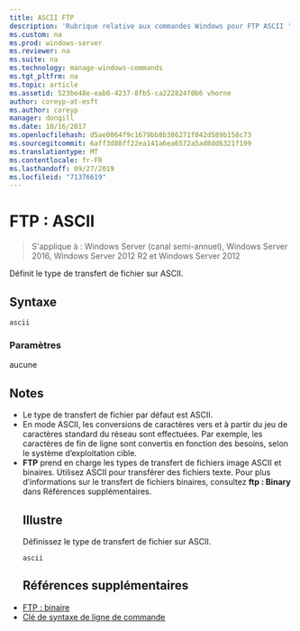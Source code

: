 ```yaml
---
title: ASCII FTP
description: 'Rubrique relative aux commandes Windows pour FTP ASCII '
ms.custom: na
ms.prod: windows-server
ms.reviewer: na
ms.suite: na
ms.technology: manage-windows-commands
ms.tgt_pltfrm: na
ms.topic: article
ms.assetid: 523be48e-eab0-4237-8fb5-ca222824f0b6 vhorne
author: coreyp-at-msft
ms.author: coreyp
manager: dongill
ms.date: 10/16/2017
ms.openlocfilehash: d5ae0064f9c1679bb8b386271f042d589b158c73
ms.sourcegitcommit: 6aff3d88ff22ea141a6ea6572a5ad8dd6321f199
ms.translationtype: MT
ms.contentlocale: fr-FR
ms.lasthandoff: 09/27/2019
ms.locfileid: "71376619"
---
```

# <a name="ftp-ascii"></a>FTP : ASCII

>S'applique à : Windows Server (canal semi-annuel), Windows Server 2016, Windows Server 2012 R2 et Windows Server 2012

Définit le type de transfert de fichier sur ASCII.   
## <a name="syntax"></a>Syntaxe  
```  
ascii  
```  
### <a name="parameters"></a>Paramètres  
aucune  
## <a name="remarks"></a>Notes  
- Le type de transfert de fichier par défaut est ASCII.  
- En mode ASCII, les conversions de caractères vers et à partir du jeu de caractères standard du réseau sont effectuées. Par exemple, les caractères de fin de ligne sont convertis en fonction des besoins, selon le système d’exploitation cible.  
- **FTP** prend en charge les types de transfert de fichiers image ASCII et binaires. Utilisez ASCII pour transférer des fichiers texte. Pour plus d’informations sur le transfert de fichiers binaires, consultez **ftp : Binary** dans Références supplémentaires.  
  ## <a name="BKMK_Examples"></a>Illustre  
  Définissez le type de transfert de fichier sur ASCII.  
  ```  
  ascii  
  ```  
  ## <a name="additional-references"></a>Références supplémentaires  
- [FTP : binaire](ftp-binary.md)  
- [Clé de syntaxe de ligne de commande](command-line-syntax-key.md)  
